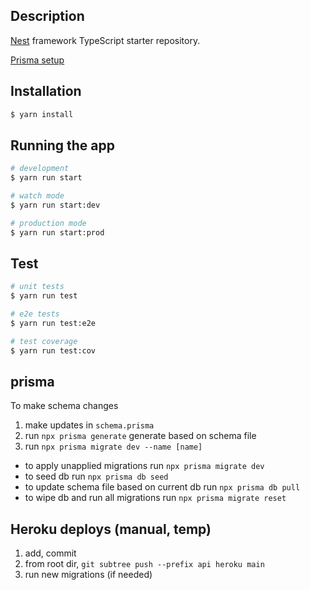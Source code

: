 ## Description

[Nest](https://github.com/nestjs/nest) framework TypeScript starter repository.

[Prisma setup](https://docs.nestjs.com/recipes/prisma)

## Installation

```bash
$ yarn install
```

## Running the app

```bash
# development
$ yarn run start

# watch mode
$ yarn run start:dev

# production mode
$ yarn run start:prod
```

## Test

```bash
# unit tests
$ yarn run test

# e2e tests
$ yarn run test:e2e

# test coverage
$ yarn run test:cov
```

## prisma

To make schema changes
1. make updates in `schema.prisma`
1. run `npx prisma generate` generate based on schema file
1. run `npx prisma migrate dev --name [name]`

* to apply unapplied migrations run `npx prisma migrate dev`
* to seed db run `npx prisma db seed`
* to update schema file based on current db run `npx prisma db pull` 
* to wipe db and run all migrations run `npx prisma migrate reset` 


## Heroku deploys (manual, temp)

1. add, commit
1. from root dir, `git subtree push --prefix api heroku main`
1. run new migrations (if needed)
